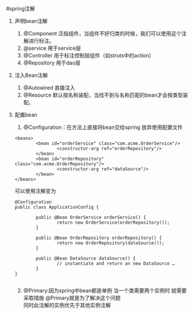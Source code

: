 #spring注解
1. 声明bean注解
    1. @Component 泛指组件，当组件不好归类的时候，我们可以使用这个注解进行标注。
    2. @service   用于service层
    3. @Controller 用于标注控制层组件（如struts中的action）
    4. @Repository  用于dao层
2. 注入Bean注解
    1. @Autowired  直接注入
    2. @Resource  默认按名称装配，当找不到与名称匹配的bean才会按类型装配。
3.  配置bean
    1. @Configuration：在方法上直接将bean交给spring 放弃使用配置文件    
      ```aidl
      <beans> 
              <bean id="orderService" class="com.acme.OrderService"/> 
                      <constructor-arg ref="orderRepository"/> 
              </bean> 
              <bean id="orderRepository" class="com.acme.OrderRepository"/> 
                      <constructor-arg ref="dataSource"/> 
              </bean> 
      </beans> 

       ```
       可以使用注解变为
       ```aidl
       @Configuration 
       public class ApplicationConfig { 
          
               public @Bean OrderService orderService() { 
                       return new OrderService(orderRepository()); 
               } 
          
               public @Bean OrderRepository orderRepository() { 
                       return new OrderRepository(dataSource()); 
               } 
          
               public @Bean DataSource dataSource() { 
                       // instantiate and return an new DataSource … 
               } 
       } 
   

       ```
       
    2.   @Primary:因为spring中bean都是单例 当一个类需要两个实例时 就需要采取措施 @Primary就是为了解决这个问题   
        同时此注解的实例优先于其他实例注解